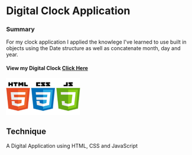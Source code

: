 # Digital Clock Application

### Summary
For my clock application I applied the knowlege I've learned to use built in objects using the Date structure as well as concatenate month, day and year. 

#### View my Digital Clock [Click Here](https://graceec.github.io/DigitalClock/)


<img src ="language.jpg" width="200" height="100">


## Technique
A Digital Application using HTML, CSS and JavaScript
